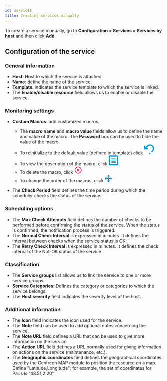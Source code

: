 ```yaml
---
id: services
title: Creating services manually
---
```


To create a service manually, go to **Configuration > Services > Services by host** and then click **Add**.

## Configuration of the service

### General information

* **Host**: Host to which the service is attached.
* **Name**: define the name of the service.
* **Template**: indicates the service template to which the service is linked.
* The **Enable/disable resource** field allows us to enable or disable the service.

### Monitoring settings

* **Custom Macros**: add customized macros.

   - The **macro name** and **macro value** fields allow us to define the name and value of the macro. The **Password** box
can be used to hide the value of the macro.
   - To reinitialize to the default value (defined in template) click ![image](../../assets/configuration/common/undo.png#thumbnail1)
   - To view the description of the macro, click ![image](../../assets/configuration/common/description.png#thumbnail1)
   - To delete the macro, click ![image](../../assets/configuration/common/delete.png#thumbnail1)
   - To change the order of the macros, click ![image](../../assets/configuration/common/move.png#thumbnail1)

* The **Check Period** field defines the time period during which the scheduler checks the status of the service.

### Scheduling options

* The **Max Check Attempts** field defines the number of checks to be performed before confirming the status of the service. When the status is confirmed, the notification process is triggered.
* The **Normal Check Interval** is expressed in minutes. It defines the interval between checks when the service status is OK.
* The **Retry Check Interval** is expressed in minutes. It defines the check interval of the Not-OK status of the service.

### Classification

* The **Service groups** list allows us to link the service to one or more service groups.
* **Service Categories**: Defines the category or categories to which the service belongs.
* The **Host severity** field indicates the severity level of the host.

### Additional information

* The **Icon** field indicates the icon used for the service.
* The **Note** field can be used to add optional notes concerning the service.
* The **Note URL** field defines a URL that can be used to give more information on the service.
* The **Action URL** field defines a URL normally used for giving information on actions on the service (maintenance, etc.).
* The **Geographic coordinates** field defines the geographical coordinates used by the Centreon MAP module to position the resource on a map.
  Define "Latitude,Longitude"; for example, the set of coordinates for Paris is "48.51,2.20"
